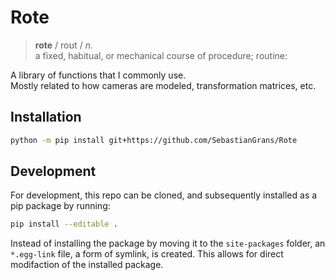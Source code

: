 # Rote

> **rote** / roʊt / *n.*  
> a fixed, habitual, or mechanical course of procedure; routine:

A library of functions that I commonly use.   
Mostly related to how cameras are modeled, transformation matrices, etc.

## Installation
```bash
python -m pip install git+https://github.com/SebastianGrans/Rote
```

## Development 

For development, this repo can be cloned, and subsequently installed as a pip package by running: 

```bash
pip install --editable .
```

Instead of installing the package by moving it to the `site-packages` folder, an `*.egg-link` file, a form of symlink, is created. This allows for direct modifaction of the installed package.

